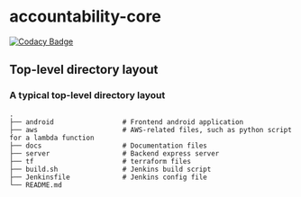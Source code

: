# accountability-core
[![Codacy Badge](https://app.codacy.com/project/badge/Grade/8ec932c22e4d411b8682470f3c278fb9)](https://www.codacy.com/gh/CPEN321-Group/accountability-core/dashboard?utm_source=github.com&amp;utm_medium=referral&amp;utm_content=CPEN321-Group/accountability-core&amp;utm_campaign=Badge_Grade)

## Top-level directory layout
### A typical top-level directory layout

    .
    ├── android                 # Frontend android application
    ├── aws                     # AWS-related files, such as python script for a lambda function
    ├── docs                    # Documentation files
    ├── server                  # Backend express server
    ├── tf                      # terraform files
    ├── build.sh                # Jenkins build script
    ├── Jenkinsfile             # Jenkins config file
    └── README.md               
